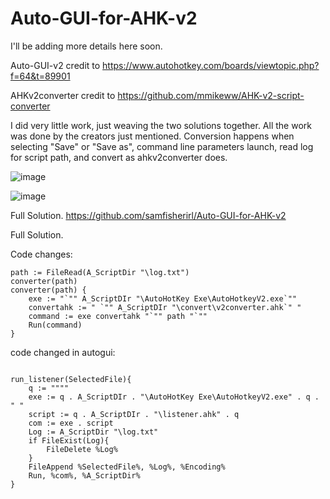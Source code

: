# Auto-GUI-for-AHK-v2

I'll be adding more details here soon. 

Auto-GUI-v2 credit to https://www.autohotkey.com/boards/viewtopic.php?f=64&t=89901 

AHKv2converter credit to https://github.com/mmikeww/AHK-v2-script-converter

I did very little work, just weaving the two solutions together. All the work was done by the creators just mentioned.
Conversion happens when selecting "Save" or "Save as", command line parameters launch, read log for script path, and convert as ahkv2converter does.

 ![image](https://user-images.githubusercontent.com/98753696/232260868-8f4615eb-f721-4efc-bae7-d6e6e3224b81.png)

 ![image](https://user-images.githubusercontent.com/98753696/232260934-dd7c7d7b-c94c-4f88-b7ec-0988373a78ff.png)




Full Solution. https://github.com/samfisherirl/Auto-GUI-for-AHK-v2

Full Solution. 

Code changes:

```autohotkey
path := FileRead(A_ScriptDir "\log.txt")
converter(path)
converter(path) {
    exe := "`"" A_ScriptDIr "\AutoHotKey Exe\AutoHotkeyV2.exe`""
    convertahk := " `"" A_ScriptDIr "\convert\v2converter.ahk`" "
    command := exe convertahk "`"" path "`""
    Run(command)
}

```

code changed in autogui:


```autohotkey
    
run_listener(SelectedFile){
    q := """"
    exe := q . A_ScriptDIr . "\AutoHotKey Exe\AutoHotkeyV2.exe" . q . " "
    script := q . A_ScriptDIr . "\listener.ahk" . q 
    com := exe . script
    Log := A_ScriptDir "\log.txt"
    if FileExist(Log){
        FileDelete %Log%
    }
    FileAppend %SelectedFile%, %Log%, %Encoding%
    Run, %com%, %A_ScriptDir%
}
```

